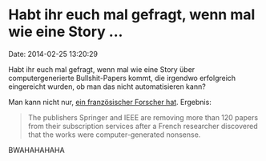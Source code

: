 Habt ihr euch mal gefragt, wenn mal wie eine Story \...
=======================================================

Date: 2014-02-25 13:20:29

Habt ihr euch mal gefragt, wenn mal wie eine Story über
computergenerierte Bullshit-Papers kommt, die irgendwo erfolgreich
eingereicht wurden, ob man das nicht automatisieren kann?

Man kann nicht nur, [ein französischer Forscher
hat](http://www.nature.com/news/publishers-withdraw-more-than-120-gibberish-papers-1.14763).
Ergebnis:

> The publishers Springer and IEEE are removing more than 120 papers
> from their subscription services after a French researcher discovered
> that the works were computer-generated nonsense.

BWAHAHAHAHA
